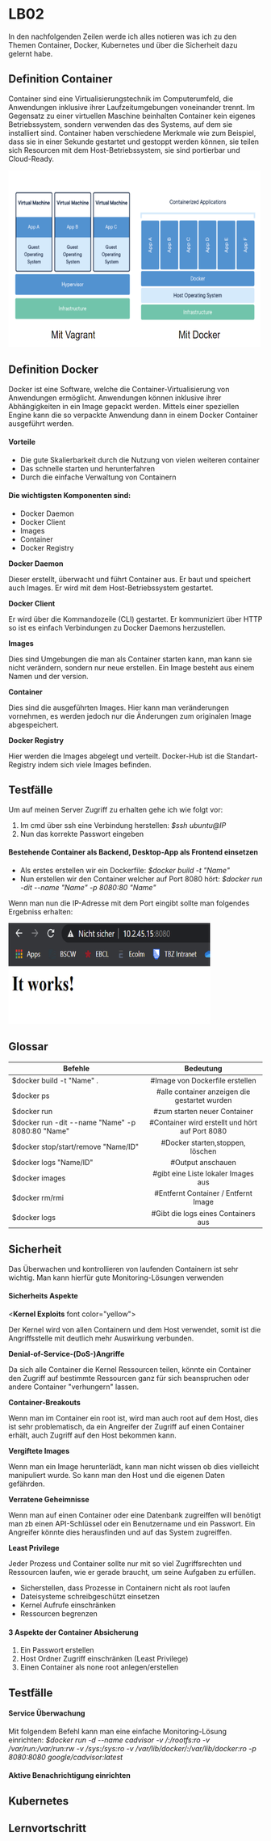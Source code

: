 LB02
==

In den nachfolgenden Zeilen werde ich alles notieren was ich zu den Themen Container, Docker, Kubernetes und über die Sicherheit dazu gelernt habe.

Definition Container
--
Container sind eine Virtualisierungstechnik im Computerumfeld, die Anwendungen inklusive ihrer Laufzeitumgebungen voneinander trennt. Im Gegensatz zu einer virtuellen Maschine beinhalten Container kein eigenes Betriebssystem, sondern verwenden das des Systems, auf dem sie installiert sind. Container haben verschiedene Merkmale wie zum Beispiel, dass sie in einer Sekunde gestartet und gestoppt werden können, sie teilen sich Resourcen mit dem Host-Betriebssystem, sie sind portierbar und Cloud-Ready.

<img src="https://github.com/lauradubach/M300/blob/main/LB02/Container.PNG" width="500" height="350">

Definition Docker
--
Docker ist eine Software, welche die Container-Virtualisierung von Anwendungen ermöglicht. Anwendungen können inklusive ihrer Abhängigkeiten in ein Image gepackt werden. Mittels einer speziellen Engine kann die so verpackte Anwendung dann in einem Docker Container ausgeführt werden.

#### Vorteile

* Die gute Skalierbarkeit durch die Nutzung von vielen weiteren container
* Das schnelle starten und herunterfahren
* Durch die einfache Verwaltung von Containern

#### Die wichtigsten Komponenten sind:

* Docker Daemon
* Docker Client
* Images
* Container
* Docker Registry

**Docker Daemon**

Dieser erstellt, überwacht und führt Container aus. Er baut und speichert auch Images. Er wird mit dem Host-Betriebssystem gestartet.

**Docker Client**

Er wird über die Kommandozeile (CLI) gestartet. Er kommuniziert über HTTP so ist es einfach Verbindungen zu Docker Daemons herzustellen.

**Images**

Dies sind Umgebungen die man als Container starten kann, man kann sie nicht verändern, sondern nur neue erstellen. Ein Image besteht aus einem Namen und der version.

**Container**

Dies sind die ausgeführten Images. Hier kann man veränderungen vornehmen, es werden jedoch nur die Änderungen zum originalen Image abgespeichert.

**Docker Registry**

Hier werden die Images abgelegt und verteilt. Docker-Hub ist die Standart-Registry indem sich viele Images befinden.

Testfälle
--
Um auf meinen Server Zugriff zu erhalten gehe ich wie folgt vor:
1. Im cmd über ssh eine Verbindung herstellen: _$ssh ubuntu@IP_
2. Nun das korrekte Passwort eingeben

#### Bestehende Container als Backend, Desktop-App als Frontend  einsetzen

* Als erstes erstellen wir ein Dockerfile: _$docker build -t "Name"_
* Nun erstellen wir den Container welcher auf Port 8080 hört: _$docker run -dit --name "Name" -p 8080:80 "Name"_

Wenn man nun die IP-Adresse mit dem Port eingibt sollte man folgendes Ergebniss erhalten:

<img src="https://github.com/lauradubach/M300/blob/main/LB02/It%20works.PNG" width="400" height="200">

Glossar
--

| Befehle       | Bedeutung     |
| ------------- |:-------------:|
|$docker build -t "Name" .  |#Image von Dockerfile erstellen  |
|$docker ps   |#alle container anzeigen die gestartet wurden  |  
|$docker run | #zum starten neuer Container |
|$docker run -dit --name "Name" -p 8080:80 "Name" |#Container wird erstellt und hört auf Port 8080 |
|$docker stop/start/remove "Name/ID" |#Docker starten,stoppen, löschen |
|$docker logs "Name/ID" |#Output anschauen |
|$docker images | #gibt eine Liste lokaler Images aus |
|$docker rm/rmi | #Entfernt Container / Entfernt Image |
|$docker logs | #Gibt die logs eines Containers aus |

Sicherheit
--

Das Überwachen und kontrollieren von laufenden Containern ist sehr wichtig. Man kann hierfür gute Monitoring-Lösungen verwenden

#### Sicherheits Aspekte

<**Kernel Exploits** font color="yellow"> 

Der Kernel wird von allen Containern und dem Host verwendet, somit ist die Angriffsstelle mit deutlich mehr Auswirkung verbunden.

**Denial-of-Service-(DoS-)Angriffe**

Da sich alle Container die Kernel Ressourcen teilen, könnte ein Container den Zugriff auf bestimmte Ressourcen ganz für sich beanspruchen oder andere Container "verhungern" lassen.

**Container-Breakouts**

Wenn man im Container ein root ist, wird man auch root auf dem Host, dies ist sehr problematisch, da ein Angreifer der Zugriff auf einen Container erhält, auch Zugriff auf den Host bekommen kann.  

**Vergiftete Images**

Wenn man ein Image herunterlädt, kann man nicht wissen ob dies vielleicht manipuliert wurde. So kann man den Host und die eigenen Daten gefährden.

**Verratene Geheimnisse**

Wenn man auf einen Container oder eine Datenbank zugreiffen will benötigt man zb einen API-Schlüssel oder ein Benutzername und ein Passwort. Ein Angreifer könnte dies herausfinden und auf das System zugreiffen.

**Least Privilege**

Jeder Prozess und Container sollte nur mit so viel Zugriffsrechten und Ressourcen laufen, wie er gerade braucht, um seine Aufgaben zu erfüllen.

* Sicherstellen, dass Prozesse in Containern nicht als root laufen
* Dateisysteme schreibgeschützt einsetzen
* Kernel Aufrufe einschränken
* Ressourcen begrenzen

#### 3 Aspekte der Container Absicherung

1. Ein Passwort erstellen
2. Host Ordner Zugriff einschränken (Least Privilege)
3. Einen Container als none root anlegen/erstellen

Testfälle
--

#### Service Überwachung

Mit folgendem Befehl kann man eine einfache Monitoring-Lösung einrichten:
_$docker run -d --name cadvisor -v /:/rootfs:ro -v /var/run:/var/run:rw -v /sys:/sys:ro -v /var/lib/docker/:/var/lib/docker:ro -p 8080:8080 google/cadvisor:latest_

#### Aktive Benachrichtigung einrichten

Kubernetes
--

Lernvortschritt
--
